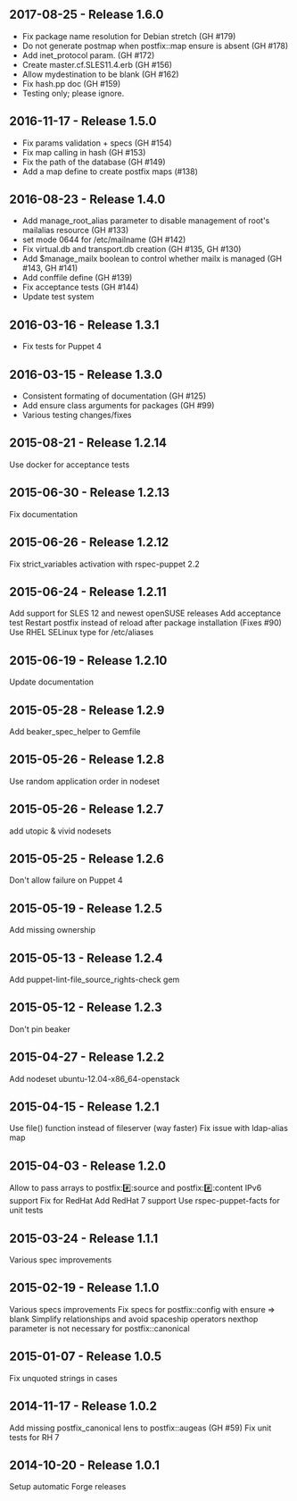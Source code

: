 ## 2017-08-25 - Release 1.6.0

- Fix package name resolution for Debian stretch (GH #179)
- Do not generate postmap when postfix::map ensure is absent (GH #178)
- Add inet_protocol param. (GH #172)
- Create master.cf.SLES11.4.erb (GH #156)
- Allow mydestination to be blank (GH #162)
- Fix hash.pp doc (GH #159)
- Testing only; please ignore.

## 2016-11-17 - Release 1.5.0

- Fix params validation + specs (GH #154)
- Fix map calling in hash (GH #153)
- Fix the path of the database (GH #149)
- Add a map define to create postfix maps (#138)

## 2016-08-23 - Release 1.4.0

- Add manage_root_alias parameter to disable
  management of root's mailalias resource (GH #133)
- set mode 0644 for /etc/mailname (GH #142)
- Fix virtual.db and transport.db creation (GH #135, GH #130)
- Add $manage_mailx boolean to control
  whether mailx is managed (GH #143, GH #141)
- Add conffile define (GH #139)
- Fix acceptance tests (GH #144)
- Update test system

## 2016-03-16 - Release 1.3.1

- Fix tests for Puppet 4

## 2016-03-15 - Release 1.3.0

- Consistent formating of documentation (GH #125)
- Add ensure class arguments for packages (GH #99)
- Various testing changes/fixes

## 2015-08-21 - Release 1.2.14

Use docker for acceptance tests

## 2015-06-30 - Release 1.2.13

Fix documentation

## 2015-06-26 - Release 1.2.12

Fix strict_variables activation with rspec-puppet 2.2

## 2015-06-24 - Release 1.2.11

Add support for SLES 12 and newest openSUSE releases
Add acceptance test
Restart postfix instead of reload after package installation (Fixes #90)
Use RHEL SELinux type for /etc/aliases

## 2015-06-19 - Release 1.2.10

Update documentation

## 2015-05-28 - Release 1.2.9

Add beaker_spec_helper to Gemfile

## 2015-05-26 - Release 1.2.8

Use random application order in nodeset

## 2015-05-26 - Release 1.2.7

add utopic & vivid nodesets

## 2015-05-25 - Release 1.2.6

Don't allow failure on Puppet 4

## 2015-05-19 - Release 1.2.5

Add missing ownership

## 2015-05-13 - Release 1.2.4

Add puppet-lint-file_source_rights-check gem

## 2015-05-12 - Release 1.2.3

Don't pin beaker

## 2015-04-27 - Release 1.2.2

Add nodeset ubuntu-12.04-x86_64-openstack

## 2015-04-15 - Release 1.2.1

Use file() function instead of fileserver (way faster)
Fix issue with ldap-alias map

## 2015-04-03 - Release 1.2.0

Allow to pass arrays to postfix::hash::source and postfix::hash::content
IPv6 support
Fix for RedHat
Add RedHat 7 support
Use rspec-puppet-facts for unit tests

## 2015-03-24 - Release 1.1.1

Various spec improvements

## 2015-02-19 - Release 1.1.0

Various specs improvements
Fix specs for postfix::config with ensure => blank 
Simplify relationships and avoid spaceship operators
nexthop parameter is not necessary for postfix::canonical

## 2015-01-07 - Release 1.0.5

Fix unquoted strings in cases

## 2014-11-17 - Release 1.0.2

Add missing postfix_canonical lens to postfix::augeas (GH #59)
Fix unit tests for RH 7

## 2014-10-20 - Release 1.0.1

Setup automatic Forge releases

